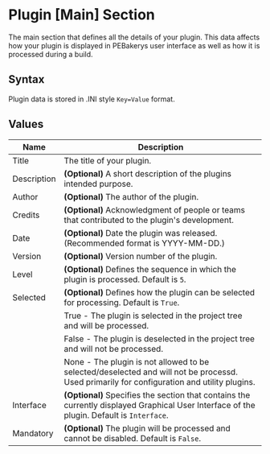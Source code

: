 # Plugin [Main] Section

The main section that defines all the details of your plugin. This data affects how your plugin is displayed in PEBakerys user interface as well as how it is processed during a build.

## Syntax

Plugin data is stored in .INI style `Key=Value` format.

## Values

| Name | Description |
| --- | --- |
| Title | The title of your plugin. |
| Description | **(Optional)** A short description of the plugins intended purpose. |
| Author | **(Optional)** The author of the plugin. |
| Credits | **(Optional)** Acknowledgment of people or teams that contributed to the plugin's development. |
| Date | **(Optional)** Date the plugin was released. (Recommended format is YYYY-MM-DD.) |
| Version | **(Optional)** Version number of the plugin. |
| Level | **(Optional)** Defines the sequence in which the plugin is processed. Default is `5`.|
| Selected | **(Optional)** Defines how the plugin can be selected for processing. Default is `True`. |
|| True - The plugin is selected in the project tree and will be processed. |
|| False - The plugin is deselected in the project tree and will not be processed. |
|| None - The plugin is not allowed to be selected/deselected and will not be processd. Used primarily for configuration and utility plugins. |
| Interface | **(Optional)** Specifies the section that contains the currently displayed Graphical User Interface of the plugin. Default is `Interface`. |
| Mandatory | **(Optional)** The plugin will be processed and cannot be disabled. Default is `False`.|


